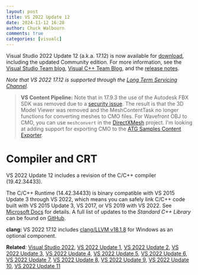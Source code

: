 ```yaml
---
layout: post
title: VS 2022 Update 12
date: 2024-11-12 16:28
author: Chuck Walbourn
comments: true
categories: [visualc]
---
```


Visual Studio 2022 Update 12 (a.k.a. 17.12) is now available for [download](https://visualstudio.microsoft.com/downloads/), including the updated Community edition. For more information, see the [Visual Studio Team blog](https://devblogs.microsoft.com/visualstudio/visual-studio-2022-v17-12-with-dotnet-9/), [Visual C++ Team Blog](https://devblogs.microsoft.com/cppblog/whats-new-for-c-developers-in-visual-studio-2022-17-12/), and the [release notes](https://learn.microsoft.com/visualstudio/releases/2022/release-notes).

<!--more-->

<em>Note that VS 2022 17.12 is supported through the [Long Term Servicing Channel](https://docs.microsoft.com/visualstudio/productinfo/vs-servicing#long-term-servicing-channel-ltsc-support).</em>

> **VS Content Pipeline:** Note that in 17.9.3 the use of the Autodesk FBX SDK was removed due to a [security issue](https://msrc.microsoft.com/update-guide/vulnerability/CVE-2023-27911). The result is that the 3D Model Viewer was removed and the MeshContentTask no longer functions for converting meshes to CMO files. For Wavefront OBJ to CMO, you can use `meshconvert` in the [DirectXMesh](https://github.com/microsoft/DirectXMesh) project. I'm looking at adding support for exporting CMO to the [ATG Samples Content Exporter](https://github.com/walbourn/contentexporter/issues/23).

<h1>Compiler and CRT</h1>

VS 2022 Update 12 includes a revision of the C/C++ compiler (19.42.34433).

The C/C++ Runtime (14.42.34433) is binary compatible with VS 2015 Update 3 through VS 2022, which means you can safely link C/C++ code built with VS 2015 Update 3, VS 2017, or VS 2019 with VS 2022. See [Microsoft Docs](https://docs.microsoft.com/cpp/porting/binary-compat-2015-2017?view=msvc-170) for details. A full list of updates to the *Standard C++ Library* can be found on [GitHub](https://github.com/microsoft/STL/wiki/Changelog#vs-2022-1712).

<strong>clang:</strong> VS 2022 17.12 includes [clang/LLVM v18.1.8](https://releases.llvm.org/18.1.8/tools/clang/docs/ReleaseNotes.html) for Windows as an optional component.

<strong>Related</strong>: <a href="https://walbourn.github.io/visual-studio-2022/">Visual Studio 2022</a>, <a href="https://walbourn.github.io/vs-2022-update-1/">VS 2022 Update 1</a>, <a href="https://walbourn.github.io/vs-2022-update-2/">VS 2022 Update 2</a>, <a href="https://walbourn.github.io/vs-2022-update-3/">VS 2022 Update 3</a>, <a href="https://walbourn.github.io/vs-2022-update-4/">VS 2022 Update 4</a>, <a href="https://walbourn.github.io/vs-2022-update-5/">VS 2022 Update 5</a>, <a href="https://walbourn.github.io/vs-2022-update-6/">VS 2022 Update 6</a>, <a href="https://walbourn.github.io/vs-2022-update-7/">VS 2022 Update 7</a>, <a href="https://walbourn.github.io/vs-2022-update-8/">VS 2022 Update 8</a>, <a href="https://walbourn.github.io/vs-2022-update-9/">VS 2022 Update 9</a>, <a href="https://walbourn.github.io/vs-2022-update-10/">VS 2022 Update 10</a>, <a href="https://walbourn.github.io/vs-2022-update-11/">VS 2022 Update 11</a>
